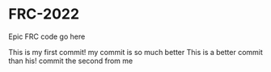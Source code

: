 # FRC-2022
Epic FRC code go here

This is my first commit!
my commit is so much better
This is a better commit than his!
commit the second from me
